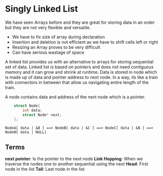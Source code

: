 # Singly Linked List

We have seen Arrays before and they are great for storing data in an order but they are not very flexible and versatile.
- We have to fix size of array during declaration
- Insertion and deletion is not efficient as we have to shift cells left or right
- Resizing an Array proves to be very difficult
- Can have serious wastage of space

A linked list provides us with an alternative to arrays for storing sequential set of data. Linked list is based on pointers and does not need contiguous memory and it can grow and shrink at runtime. Data is stored in node which is made up of data and pointer address to next node. In a way, its like a train with connectors in between that allow us navigating entire length of the train.

A node contains data and address of the next node which is a pointer.
```cpp
    struct Node{
        int data;
        struct Node* next;
    };
```

    NodeA[ data | &B ] ==> NodeB[ data | &C ] ==> NodeC[ data | &N ] ==> NodeN[ data | NULL]

## Terms

**next pointer**: Is the pointer to the next node 
**Link Hopping**: When we traverse the nodes one to another sequential using the next
**Head**: First node in the list
**Tail**: Last node in the list